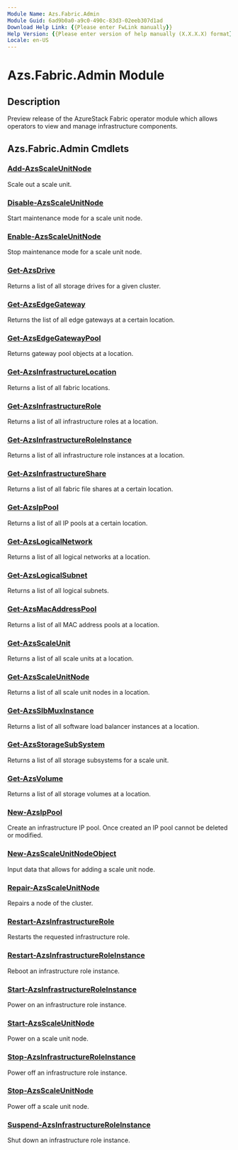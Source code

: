 ```yaml
---
Module Name: Azs.Fabric.Admin
Module Guid: 6ad9b0a0-a9c0-490c-83d3-02eeb307d1ad
Download Help Link: {{Please enter FwLink manually}}
Help Version: {{Please enter version of help manually (X.X.X.X) format}}
Locale: en-US
---
```


# Azs.Fabric.Admin Module
## Description
Preview release of the AzureStack Fabric operator module which allows operators to view and manage infrastructure components.

## Azs.Fabric.Admin Cmdlets
### [Add-AzsScaleUnitNode](Add-AzsScaleUnitNode.md)
Scale out a scale unit.

### [Disable-AzsScaleUnitNode](Disable-AzsScaleUnitNode.md)
Start maintenance mode for a scale unit node.

### [Enable-AzsScaleUnitNode](Enable-AzsScaleUnitNode.md)
Stop maintenance mode for a scale unit node.

### [Get-AzsDrive](Get-AzsDrive.md)
Returns a list of all storage drives for a given cluster.

### [Get-AzsEdgeGateway](Get-AzsEdgeGateway.md)
Returns the list of all edge gateways at a certain location.

### [Get-AzsEdgeGatewayPool](Get-AzsEdgeGatewayPool.md)
Returns gateway pool objects at a location.

### [Get-AzsInfrastructureLocation](Get-AzsInfrastructureLocation.md)
Returns a list of all fabric locations.

### [Get-AzsInfrastructureRole](Get-AzsInfrastructureRole.md)
Returns a list of all infrastructure roles at a location.

### [Get-AzsInfrastructureRoleInstance](Get-AzsInfrastructureRoleInstance.md)
Returns a list of all infrastructure role instances at a location.

### [Get-AzsInfrastructureShare](Get-AzsInfrastructureShare.md)
Returns a list of all fabric file shares at a certain location.

### [Get-AzsIpPool](Get-AzsIpPool.md)
Returns a list of all IP pools at a certain location.

### [Get-AzsLogicalNetwork](Get-AzsLogicalNetwork.md)
Returns a list of all logical networks at a location.

### [Get-AzsLogicalSubnet](Get-AzsLogicalSubnet.md)
Returns a list of all logical subnets.

### [Get-AzsMacAddressPool](Get-AzsMacAddressPool.md)
Returns a list of all MAC address pools at a location.

### [Get-AzsScaleUnit](Get-AzsScaleUnit.md)
Returns a list of all scale units at a location.

### [Get-AzsScaleUnitNode](Get-AzsScaleUnitNode.md)
Returns a list of all scale unit nodes in a location.

### [Get-AzsSlbMuxInstance](Get-AzsSlbMuxInstance.md)
Returns a list of all software load balancer instances at a location.

### [Get-AzsStorageSubSystem](Get-AzsStorageSubSystem.md)
Returns a list of all storage subsystems for a scale unit.

### [Get-AzsVolume](Get-AzsVolume.md)
Returns a list of all storage volumes at a location.

### [New-AzsIpPool](New-AzsIpPool.md)
Create an infrastructure IP pool.
Once created an IP pool cannot be deleted or modified.

### [New-AzsScaleUnitNodeObject](New-AzsScaleUnitNodeObject.md)
Input data that allows for adding a scale unit node.

### [Repair-AzsScaleUnitNode](Repair-AzsScaleUnitNode.md)
Repairs a node of the cluster.

### [Restart-AzsInfrastructureRole](Restart-AzsInfrastructureRole.md)
Restarts the requested infrastructure role.

### [Restart-AzsInfrastructureRoleInstance](Restart-AzsInfrastructureRoleInstance.md)
Reboot an infrastructure role instance.

### [Start-AzsInfrastructureRoleInstance](Start-AzsInfrastructureRoleInstance.md)
Power on an infrastructure role instance.

### [Start-AzsScaleUnitNode](Start-AzsScaleUnitNode.md)
Power on a scale unit node.

### [Stop-AzsInfrastructureRoleInstance](Stop-AzsInfrastructureRoleInstance.md)
Power off an infrastructure role instance.

### [Stop-AzsScaleUnitNode](Stop-AzsScaleUnitNode.md)
Power off a scale unit node.

### [Suspend-AzsInfrastructureRoleInstance](Suspend-AzsInfrastructureRoleInstance.md)
Shut down an infrastructure role instance.

